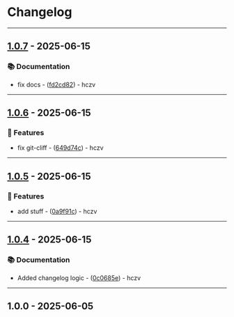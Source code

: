 # Changelog

<!-- ignore lint rules that are often triggered by content generated from commits / git-cliff -->
<!-- markdownlint-disable line-length no-bare-urls ul-style emphasis-style -->
---
## [1.0.7](https://github.com/hczv/ansible-firewall/compare/1.0.6..1.0.7) - 2025-06-15

### 📚 Documentation

- fix docs - ([fd2cd82](https://github.com/hczv/ansible-firewall/commit/fd2cd826aece0faf7c0b2e26b32ce372862cb10d)) - hczv
---
## [1.0.6](https://github.com/hczv/ansible-firewall/compare/1.0.5..1.0.6) - 2025-06-15

### 🚀 Features

- fix git-cliff - ([649d74c](https://github.com/hczv/ansible-firewall/commit/649d74c169be10097d0247ee54accecde7b1ec7f)) - hczv
---
## [1.0.5](https://github.com/hczv/ansible-firewall/compare/1.0.4..1.0.5) - 2025-06-15

### 🚀 Features

- add stuff - ([0a9f91c](https://github.com/hczv/ansible-firewall/commit/0a9f91cb7940d3c90fb8e7da2023eb18324a95c0)) - hczv
---
## [1.0.4](https://github.com/hczv/ansible-firewall/compare/1.0.3..1.0.4) - 2025-06-15

### 📚 Documentation

- Added changelog logic  - ([0c0685e](https://github.com/hczv/ansible-firewall/commit/0c0685e603345ffb07a959cd36ba77ecf9b0cfc0)) - hczv
---
## 1.0.0 - 2025-06-05
